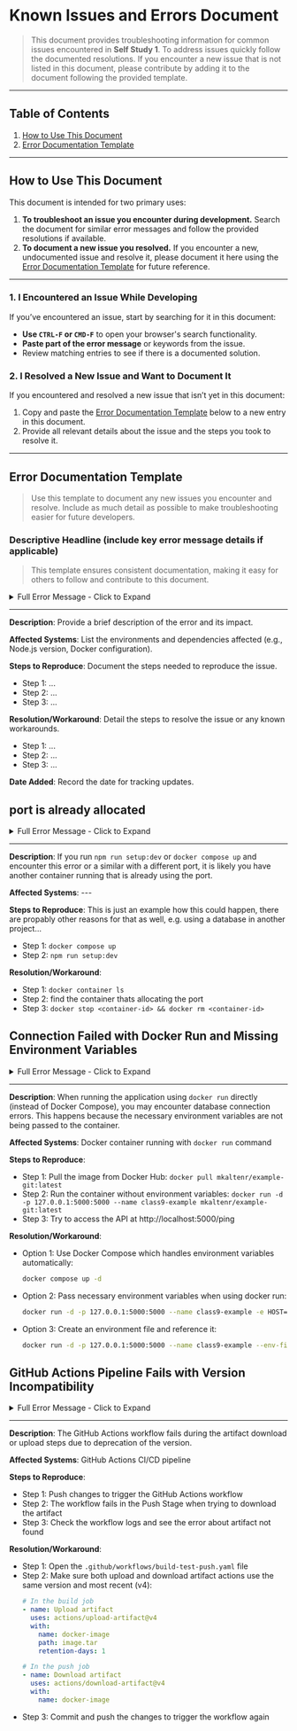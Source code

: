 # Known Issues and Errors Document

> This document provides troubleshooting information for common issues encountered in **Self Study 1**. To address issues quickly follow the documented resolutions. If you encounter a new issue that is not listed in this document, please contribute by adding it to the document following the provided template.

---

## Table of Contents

1. [How to Use This Document](#how-to-use-this-document)
2. [Error Documentation Template](#error-documentation-template)

---

## How to Use This Document

This document is intended for two primary uses:

1. **To troubleshoot an issue you encounter during development.** Search the document for similar error messages and follow the provided resolutions if available.
2. **To document a new issue you resolved.** If you encounter a new, undocumented issue and resolve it, please document it here using the [Error Documentation Template](#error-documentation-template) for future reference.

---

### 1. I Encountered an Issue While Developing

If you’ve encountered an issue, start by searching for it in this document:

- **Use `CTRL-F` or `CMD-F`** to open your browser's search functionality.
- **Paste part of the error message** or keywords from the issue.
- Review matching entries to see if there is a documented solution.

### 2. I Resolved a New Issue and Want to Document It

If you encountered and resolved a new issue that isn’t yet in this document:

1. Copy and paste the [Error Documentation Template](#error-documentation-template) below to a new entry in this document.
2. Provide all relevant details about the issue and the steps you took to resolve it.

---

## Error Documentation Template

> Use this template to document any new issues you encounter and resolve. Include as much detail as possible to make troubleshooting easier for future developers.

### Descriptive Headline (include key error message details if applicable)

> This template ensures consistent documentation, making it easy for others to follow and contribute to this document.

<details>
  <summary>Full Error Message - Click to Expand</summary>

  ```sh
  # Paste the full error message here, wrapped in code block formatting.
  # Modify language or format if necessary for readability.
  ```

</details>

----

**Description**: Provide a brief description of the error and its impact.

**Affected Systems**: List the environments and dependencies affected (e.g., Node.js version, Docker configuration).

**Steps to Reproduce**: Document the steps needed to reproduce the issue.
  - Step 1: ...
  - Step 2: ...
  - Step 3: ...

**Resolution/Workaround**: Detail the steps to resolve the issue or any known workarounds.
  - Step 1: ...
  - Step 2: ...
  - Step 3: ...

**Date Added**: Record the date for tracking updates.

## port is already allocated

<details>
  <summary>Full Error Message - Click to Expand</summary>

  ```sh
  Error response from daemon: driver failed programming external connectivity on endpoint example-database-1 (a0a9dd2c2dc0500fdf9fbf026620aed410240980f312b56f1c53c5a1be94247b): Bind for 127.0.0.1:5432 failed: port is already allocated
  ```

</details>

----

**Description**: If you run `npm run setup:dev` or `docker compose up` and encounter this error or a similar with a different port, it is likely you have another container running that is already using the port.

**Affected Systems**: ---

**Steps to Reproduce**: This is just an example how this could happen, there are propably other reasons for that as well, e.g. using a database in another project...
  - Step 1: `docker compose up`
  - Step 2: `npm run setup:dev`

**Resolution/Workaround**:
  - Step 1: `docker container ls`
  - Step 2: find the container thats allocating the port
  - Step 3: `docker stop <container-id> && docker rm <container-id> `

## Connection Failed with Docker Run and Missing Environment Variables

<details>
  <summary>Full Error Message - Click to Expand</summary>

  ```sh
  Error: P1001: Can't reach database server at `database`:`5432`

  Please make sure your database server is running at `database`:`5432`.
  ```

</details>

----

**Description**: When running the application using `docker run` directly (instead of Docker Compose), you may encounter database connection errors. This happens because the necessary environment variables are not being passed to the container.

**Affected Systems**: Docker container running with `docker run` command

**Steps to Reproduce**: 
  - Step 1: Pull the image from Docker Hub: `docker pull mkaltenr/example-git:latest`
  - Step 2: Run the container without environment variables: `docker run -d -p 127.0.0.1:5000:5000 --name class9-example mkaltenr/example-git:latest`
  - Step 3: Try to access the API at http://localhost:5000/ping

**Resolution/Workaround**:
  - Option 1: Use Docker Compose which handles environment variables automatically:
    ```sh
    docker compose up -d
    ```
  
  - Option 2: Pass necessary environment variables when using docker run:
    ```sh
    docker run -d -p 127.0.0.1:5000:5000 --name class9-example -e HOST=0.0.0.0 -e DATABASE_URL=postgresql://username:password@host:5432/db_name mkaltenr/example-git:latest
    ```
  
  - Option 3: Create an environment file and reference it:
    ```sh
    docker run -d -p 127.0.0.1:5000:5000 --name class9-example --env-file .env mkaltenr/example-git:latest
    ```

## GitHub Actions Pipeline Fails with Version Incompatibility

<details>
  <summary>Full Error Message - Click to Expand</summary>

  ```
  Error: actions/download-artifact@v3 deprecated.
  ```

</details>

----

**Description**: The GitHub Actions workflow fails during the artifact download or upload steps due to deprecation of the version.

**Affected Systems**: GitHub Actions CI/CD pipeline

**Steps to Reproduce**: 
  - Step 1: Push changes to trigger the GitHub Actions workflow
  - Step 2: The workflow fails in the Push Stage when trying to download the artifact
  - Step 3: Check the workflow logs and see the error about artifact not found

**Resolution/Workaround**: 
  - Step 1: Open the `.github/workflows/build-test-push.yaml` file
  - Step 2: Make sure both upload and download artifact actions use the same version and most recent (v4):
    ```yaml
    # In the build job
    - name: Upload artifact
      uses: actions/upload-artifact@v4
      with:
        name: docker-image
        path: image.tar
        retention-days: 1
    
    # In the push job
    - name: Download artifact
      uses: actions/download-artifact@v4
      with:
        name: docker-image
    ```
  - Step 3: Commit and push the changes to trigger the workflow again
